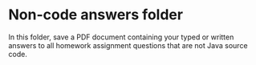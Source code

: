 # Non-code answers folder

In this folder, save a PDF document containing your typed or written answers to all homework assignment questions that are not Java source code.

